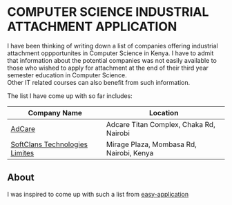 # COMPUTER SCIENCE INDUSTRIAL ATTACHMENT APPLICATION

I have been thinking of writing down a list of companies offering industrial attachment oppportunites in Computer Science in Kenya. I have to admit that information about the potential companies was not easily available to those who wished to apply for attachment at the end of their third year semester education in Computer Science.  
Other IT related courses can also benefit from such information.  

The list I have come up with so far includes:  

| Company Name | Location |
| --- | --- |
| [AdCare](http://www.adcare.co.ke) | Adcare Titan Complex, Chaka Rd, Nairobi |
| [SoftClans Technologies Limites](http://www.softclans.co.ke) | Mirage Plaza, Mombasa Rd, Nairobi, Kenya |

## About

I was inspired to come up with such a list from [easy-application](https://github.com/j-delaney/easy-application)
